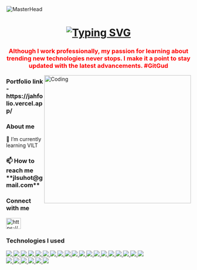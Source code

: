 <div align="center" style="max-width: 100;">
  <img src="https://media1.giphy.com/media/qgQUggAC3Pfv687qPC/giphy.gif?cid=ecf05e47zk4ez0xe6ubffph7qmrag4zgie6qg0c9dmi6948s&ep=v1_gifs_search&rid=giphy.gif&ct=g"
  alt="MasterHead" data-canonical-src="https://firebasestorage.googleapis.com/v0/b/flexi-coding.appspot.com/o/dempgi7-520f8d5f-63d4-4453-8822-dbc149ae27f8.gif?alt=media&amp;token=91c0c7b2-93c3-4029-b011-1a8703c5730d"
  style="max-width: 100%; display: inline-block; alignt:center;" data-target="animated-image.originalImage">
</div>
<div class="title-holder">
  <h1 align="center" class="title">
    <a href="https://git.io/typing-svg">
      <img src="https://readme-typing-svg.demolab.com?font=Fira+Code&weight=800&size=30&pause=1000&center=true&vCenter=true&random=false&width=435&lines=Hi+%F0%9F%91%8B%2C+I'm+Jah!"
      alt="Typing SVG" />
    </a>
  </h1>
</div>
<h3 align="center" style="color:red">
   Although I work professionally, my passion for learning about trending new technologies never stops. I make it a point to stay updated with the latest advancements. #GitGud
</h3>
<img align="right" alt="Coding" width="400" height="350" src="https://cdn.dribbble.com/users/1162077/screenshots/3848914/programmer.gif">
<h3 align="left">
  Portfolio link - https://jahfolio.vercel.app/
</h3>
<h3 align="left">
  About me
</h3>
🌱 I’m currently learning VILT
<h3 align="left">
📫 How to reach me **jlsuhot@gmail.com**
</h3>

<h3 align="left">
  Connect with me
</h3>
<p align="left">
  <a href="https://www.linkedin.com/in/jeahael-suhot-268314280" target="blank">
    <img align="center" src="https://raw.githubusercontent.com/rahuldkjain/github-profile-readme-generator/master/src/images/icons/Social/linked-in-alt.svg"
    alt="https://www.linkedin.com/in/jeahael-suhot-268314280" height="30" width="40"
    />
  </a>
</p>
<h3 align="left">
  Technologies I used
</h3>
<p align="left">
  <!-- <a href="https://www.java.com">
  <img src="https://skillicons.dev/icons?i=git" />
  </a> -->
   <a href="https://getbootstrap.com" target="_blank" rel="noreferrer">
    <img src="https://skillicons.dev/icons?i=php" />
  </a>
   <a href="https://learn.microsoft.com/en-us/visualstudio/windows/?view=vs-2022"
  target="_blank" rel="noreferrer">
    <img src="https://skillicons.dev/icons?i=laravel" />
  </a>
   <a href="https://learn.microsoft.com/en-us/visualstudio/windows/?view=vs-2022"
  target="_blank" rel="noreferrer">
    <img src="https://skillicons.dev/icons?i=django" />
  </a>
   <a href="https://learn.microsoft.com/en-us/visualstudio/windows/?view=vs-2022"
  target="_blank" rel="noreferrer">
    <img src="https://skillicons.dev/icons?i=python" />
  </a>
  <a href="https://reactnative.dev/docs/getting-started" target="_blank"
  rel="noreferrer">
    <img src="https://skillicons.dev/icons?i=react" />
  </a>
  <a href="https://reactjs.org/" target="_blank" rel="noreferrer">
    <img src="https://skillicons.dev/icons?i=react" />
  </a>
   <a href="https://www.w3.org/html/" target="_blank" rel="noreferrer">
    <img src="https://skillicons.dev/icons?i=html" />
  </a>
  <a href="https://www.w3schools.com/css/" target="_blank" rel="noreferrer">
    <img src="https://skillicons.dev/icons?i=css" />
  </a>
    <a href="https://developer.mozilla.org/en-US/docs/Web/JavaScript" target="_blank"
  rel="noreferrer">
    <img src="https://skillicons.dev/icons?i=javascript" />
  </a>
   <a href="https://tailwindcss.com/" target="_blank" rel="noreferrer">
    <img src="https://skillicons.dev/icons?i=tailwind" />
  </a>
    <a href="https://getbootstrap.com" target="_blank" rel="noreferrer">
    <img src="https://skillicons.dev/icons?i=bootstrap" />
  </a>
    <a href="https://firebase.google.com/" target="_blank" rel="noreferrer">
    <img src="https://skillicons.dev/icons?i=firebase" />
  </a> 
  <a href="https://www.mysql.com/" target="_blank" rel="noreferrer">
    <img src="https://skillicons.dev/icons?i=mysql" />
  </a>
    <a href="https://git-scm.com/doc" target="_blank" rel="noreferrer">
    <img src="https://skillicons.dev/icons?i=git" />
  </a>
  <a href="https://docs.github.com/en" target="_blank" rel="noreferrer">
    <img src="https://skillicons.dev/icons?i=github" />
  </a>
    <a href="https://code.visualstudio.com/" target="_blank" rel="noreferrer">
    <img src="https://skillicons.dev/icons?i=vscode" />
  </a>
  <a href="https://learn.microsoft.com/en-us/visualstudio/windows/?view=vs-2022](https://laravel.com/docs/11.x/readme)"
  target="_blank" rel="noreferrer">
    <img src="https://skillicons.dev/icons?i=visualstudio" />
  </a>
   <a href="https://www.figma.com/" target="_blank" rel="noreferrer">
    <img src="https://skillicons.dev/icons?i=postman" />
  </a>
  <a href="https://www.figma.com/" target="_blank" rel="noreferrer">
    <img src="https://skillicons.dev/icons?i=figma" />
  </a>
  <br/>
  <a href="https://www.java.com" target="_blank" rel="noreferrer">
    <img src="https://skillicons.dev/icons?i=java" />
  </a>
  <a href="https://wordpress.org/" target="_blank" rel="noreferrer">
    <img src="https://skillicons.dev/icons?i=wordpress" />
  </a>

  <!-- c c# -->
  <a href="https://www.cprogramming.com/" target="_blank" rel="noreferrer">
    <img src="https://skillicons.dev/icons?i=c" />
  </a>
  <a href="https://www.w3schools.com/cs/" target="_blank" rel="noreferrer">
    <img src="https://skillicons.dev/icons?i=cs" />
  </a>
  <a href="https://developer.android.com" target="_blank" rel="noreferrer">
    <img src="https://skillicons.dev/icons?i=androidstudio" />
  </a>
  <a href="https://dotnet.microsoft.com/" target="_blank" rel="noreferrer">
    <img src="https://skillicons.dev/icons?i=dotnet" />
  </a>
  <!--dotnet -->
</p>
